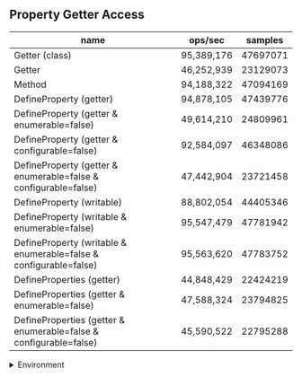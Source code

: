 ## Property Getter Access

|name|ops/sec|samples|
|-|-|-|
|Getter (class)|95,389,176|47697071|
|Getter|46,252,939|23129073|
|Method|94,188,322|47094169|
|DefineProperty (getter)|94,878,105|47439776|
|DefineProperty (getter & enumerable=false)|49,614,210|24809961|
|DefineProperty (getter & configurable=false)|92,584,097|46348086|
|DefineProperty (getter & enumerable=false & configurable=false)|47,442,904|23721458|
|DefineProperty (writable)|88,802,054|44405346|
|DefineProperty (writable & enumerable=false)|95,547,479|47781942|
|DefineProperty (writable & enumerable=false & configurable=false)|95,563,620|47783752|
|DefineProperties (getter)|44,848,429|22424219|
|DefineProperties (getter & enumerable=false)|47,588,324|23794825|
|DefineProperties (getter & enumerable=false & configurable=false)|45,590,522|22795288|


<details>
<summary>Environment</summary>

* __Machine:__ linux x64 | 4 vCPUs | 7.6GB Mem
* __Run:__ Thu Sep 04 2025 18:52:37 GMT+0000 (Coordinated Universal Time)
* __Node:__ `v23.11.0`
</details>

<!--
{"environment":{"platform":"linux","arch":"x64","cpus":4,"totalMemory":7.597843170166016},"benchmarks":[{"name":"Getter (class)","samples":47697071,"opsSec":95389176.42103224},{"name":"Getter","samples":23129073,"opsSec":46252939.67660412},{"name":"Method","samples":47094169,"opsSec":94188322.5531151},{"name":"DefineProperty (getter)","samples":47439776,"opsSec":94878105.1088971},{"name":"DefineProperty (getter & enumerable=false)","samples":24809961,"opsSec":49614210.61053136},{"name":"DefineProperty (getter & configurable=false)","samples":46348086,"opsSec":92584097.09877998},{"name":"DefineProperty (getter & enumerable=false & configurable=false)","samples":23721458,"opsSec":47442904.80347446},{"name":"DefineProperty (writable)","samples":44405346,"opsSec":88802054.04659878},{"name":"DefineProperty (writable & enumerable=false)","samples":47781942,"opsSec":95547479.64431483},{"name":"DefineProperty (writable & enumerable=false & configurable=false)","samples":47783752,"opsSec":95563620.29447123},{"name":"DefineProperties (getter)","samples":22424219,"opsSec":44848429.389101565},{"name":"DefineProperties (getter & enumerable=false)","samples":23794825,"opsSec":47588324.76033208},{"name":"DefineProperties (getter & enumerable=false & configurable=false)","samples":22795288,"opsSec":45590522.84145036}]}-->
